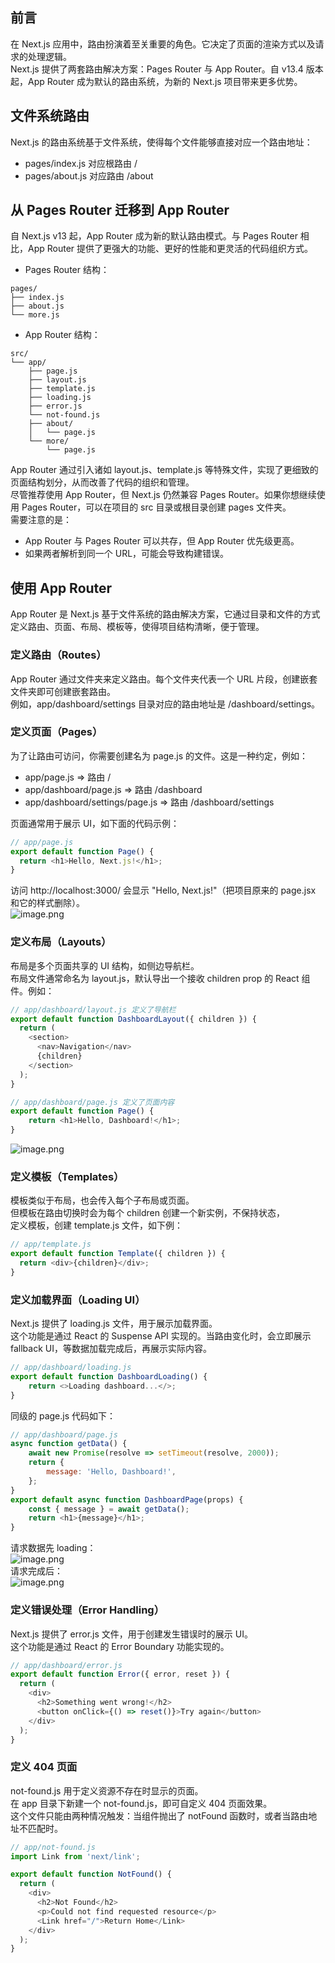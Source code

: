 ## 前言
在 Next.js 应用中，路由扮演着至关重要的角色。它决定了页面的渲染方式以及请求的处理逻辑。<br />Next.js 提供了两套路由解决方案：Pages Router 与 App Router。自 v13.4 版本起，App Router 成为默认的路由系统，为新的 Next.js 项目带来更多优势。

## 文件系统路由
Next.js 的路由系统基于文件系统，使得每个文件能够直接对应一个路由地址：

- pages/index.js 对应根路由 /
- pages/about.js 对应路由 /about

## 从 Pages Router 迁移到 App Router
自 Next.js v13 起，App Router 成为新的默认路由模式。与 Pages Router 相比，App Router 提供了更强大的功能、更好的性能和更灵活的代码组织方式。

- Pages Router 结构：
```
pages/
├── index.js
├── about.js
└── more.js
```

- App Router 结构：
```
src/
└── app/
    ├── page.js
    ├── layout.js
    ├── template.js
    ├── loading.js
    ├── error.js
    └── not-found.js
    ├── about/
    │   └── page.js
    └── more/
        └── page.js
```
App Router 通过引入诸如 layout.js、template.js 等特殊文件，实现了更细致的页面结构划分，从而改善了代码的组织和管理。<br />尽管推荐使用 App Router，但 Next.js 仍然兼容 Pages Router。如果你想继续使用 Pages Router，可以在项目的 src 目录或根目录创建 pages 文件夹。<br />需要注意的是：

- App Router 与 Pages Router 可以共存，但 App Router 优先级更高。
- 如果两者解析到同一个 URL，可能会导致构建错误。

## 使用 App Router
App Router 是 Next.js 基于文件系统的路由解决方案，它通过目录和文件的方式定义路由、页面、布局、模板等，使得项目结构清晰，便于管理。

### 定义路由（Routes）
App Router 通过文件夹来定义路由。每个文件夹代表一个 URL 片段，创建嵌套文件夹即可创建嵌套路由。<br />例如，app/dashboard/settings 目录对应的路由地址是 /dashboard/settings。

### 定义页面（Pages）
为了让路由可访问，你需要创建名为 page.js 的文件。这是一种约定，例如：

- app/page.js => 路由 /
- app/dashboard/page.js => 路由 /dashboard
- app/dashboard/settings/page.js => 路由 /dashboard/settings

页面通常用于展示 UI，如下面的代码示例：
```javascript
// app/page.js
export default function Page() {
  return <h1>Hello, Next.js!</h1>;
}
```
访问 http://localhost:3000/ 会显示 "Hello, Next.js!"（把项目原来的 page.jsx 和它的样式删除）。<br />![image.png](https://cdn.nlark.com/yuque/0/2024/png/21596389/1712220519946-fa3e2cce-afcd-44e0-8085-afcfc231da2a.png#averageHue=%23e6e6e6&clientId=u8662940b-b5d2-4&from=paste&height=95&id=u98c779ab&originHeight=190&originWidth=492&originalType=binary&ratio=2&rotation=0&showTitle=false&size=14558&status=done&style=none&taskId=u91522110-f285-4389-b67c-9eaa399c285&title=&width=246)

### 定义布局（Layouts）
布局是多个页面共享的 UI 结构，如侧边导航栏。<br />布局文件通常命名为 layout.js，默认导出一个接收 children prop 的 React 组件。例如：
```javascript
// app/dashboard/layout.js 定义了导航栏
export default function DashboardLayout({ children }) {
  return (
    <section>
      <nav>Navigation</nav>
      {children}
    </section>
  );
}
```
```javascript
// app/dashboard/page.js 定义了页面内容
export default function Page() {
	return <h1>Hello, Dashboard!</h1>;
}
```
![image.png](https://cdn.nlark.com/yuque/0/2024/png/21596389/1712221018279-0a1506e0-f7d2-4ff3-a3f7-8ea1dc3ab4d0.png#averageHue=%23efefef&clientId=u8662940b-b5d2-4&from=paste&height=120&id=u43920419&originHeight=240&originWidth=642&originalType=binary&ratio=2&rotation=0&showTitle=false&size=20342&status=done&style=none&taskId=uf1a8a47f-8ee7-47e4-a24a-deb6f353df5&title=&width=321)

### 定义模板（Templates）
模板类似于布局，也会传入每个子布局或页面。<br />但模板在路由切换时会为每个 children 创建一个新实例，不保持状态，<br />定义模板，创建 template.js 文件，如下例：
```javascript
// app/template.js
export default function Template({ children }) {
  return <div>{children}</div>;
}
```

### 定义加载界面（Loading UI）
Next.js 提供了 loading.js 文件，用于展示加载界面。<br />这个功能是通过 React 的 Suspense API 实现的。当路由变化时，会立即展示 fallback UI，等数据加载完成后，再展示实际内容。
```javascript
// app/dashboard/loading.js
export default function DashboardLoading() {
	return <>Loading dashboard...</>;
}
```
同级的 page.js 代码如下：
```javascript
// app/dashboard/page.js
async function getData() {
	await new Promise(resolve => setTimeout(resolve, 2000));
	return {
		message: 'Hello, Dashboard!',
	};
}
export default async function DashboardPage(props) {
	const { message } = await getData();
	return <h1>{message}</h1>;
}
```
请求数据先 loading：<br />![image.png](https://cdn.nlark.com/yuque/0/2024/png/21596389/1712221225590-a5274586-1738-47d0-b91f-cb5347f6d303.png#averageHue=%23f3f3f3&clientId=u8662940b-b5d2-4&from=paste&height=96&id=u1c29cf86&originHeight=192&originWidth=648&originalType=binary&ratio=2&rotation=0&showTitle=false&size=18305&status=done&style=none&taskId=u97cc4a99-92ea-42e7-8d63-3bfd64b004c&title=&width=324)<br />请求完成后：<br />![image.png](https://cdn.nlark.com/yuque/0/2024/png/21596389/1712221233823-cd21a776-93b5-4199-82a1-b0d7a50ee628.png#averageHue=%23ededed&clientId=u8662940b-b5d2-4&from=paste&height=124&id=u1dff6a88&originHeight=248&originWidth=638&originalType=binary&ratio=2&rotation=0&showTitle=false&size=20616&status=done&style=none&taskId=u2727aeb8-7b7e-406b-acb0-23dc89a9cb5&title=&width=319)

### 定义错误处理（Error Handling）
Next.js 提供了 error.js 文件，用于创建发生错误时的展示 UI。<br />这个功能是通过 React 的 Error Boundary 功能实现的。
```javascript
// app/dashboard/error.js
export default function Error({ error, reset }) {
  return (
    <div>
      <h2>Something went wrong!</h2>
      <button onClick={() => reset()}>Try again</button>
    </div>
  );
}
```

### 定义 404 页面
not-found.js 用于定义资源不存在时显示的页面。<br />在 app 目录下新建一个 not-found.js，即可自定义 404 页面效果。<br />这个文件只能由两种情况触发：当组件抛出了 notFound 函数时，或者当路由地址不匹配时。
```javascript
// app/not-found.js
import Link from 'next/link';

export default function NotFound() {
  return (
    <div>
      <h2>Not Found</h2>
      <p>Could not find requested resource</p>
      <Link href="/">Return Home</Link>
    </div>
  );
}
```

